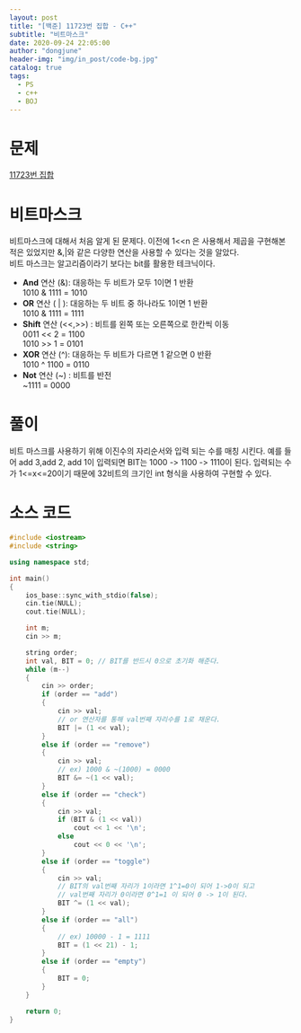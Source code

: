 ```yaml
---
layout: post
title: "[백준] 11723번 집합 - C++"
subtitle: "비트마스크"
date: 2020-09-24 22:05:00
author: "dongjune"
header-img: "img/in_post/code-bg.jpg"
catalog: true
tags:
  - PS
  - c++
  - BOJ
---
```


# 문제

[11723번 집합](https://www.acmicpc.net/problem/11723)

# 비트마스크

비트마스크에 대해서 처음 알게 된 문제다. 이전에 1<<n 은 사용해서 제곱을 구현해본적은 있었지만 &,|와 같은 다양한 연산을 사용할 수 있다는 것을 알았다.  
비트 마스크는 알고리즘이라기 보다는 bit를 활용한 테크닉이다.

- **And** 연산 (&): 대응하는 두 비트가 모두 1이면 1 반환  
  1010 & 1111 = 1010
- **OR** 연산 ( | ): 대응하는 두 비트 중 하나라도 1이면 1 반환  
  1010 & 1111 = 1111
- **Shift** 연산 (<<,>>) : 비트를 왼쪽 또는 오른쪽으로 한칸씩 이동  
  0011 << 2 = 1100  
  1010 >> 1 = 0101
- **XOR** 연산 (^): 대응하는 두 비트가 다르면 1 같으면 0 반환  
  1010 ^ 1100 = 0110
- **Not** 연산 (~) : 비트를 반전  
  ~1111 = 0000

# 풀이

비트 마스크를 사용하기 위해 이진수의 자리순서와 입력 되는 수를 매칭 시킨다. 예를 들어 add 3,add 2, add 1이 입력되면 BIT는 1000 -> 1100 -> 1110이 된다.
입력되는 수가 1<=x<=20이기 때문에 32비트의 크기인 int 형식을 사용하여 구현할 수 있다.

# 소스 코드

```c++
#include <iostream>
#include <string>

using namespace std;

int main()
{
    ios_base::sync_with_stdio(false);
    cin.tie(NULL);
    cout.tie(NULL);

    int m;
    cin >> m;

    string order;
    int val, BIT = 0; // BIT를 반드시 0으로 초기화 해준다.
    while (m--)
    {
        cin >> order;
        if (order == "add")
        {
            cin >> val;
            // or 연산자를 통해 val번째 자리수를 1로 채운다.
            BIT |= (1 << val);
        }
        else if (order == "remove")
        {
            cin >> val;
            // ex) 1000 & ~(1000) = 0000
            BIT &= ~(1 << val);
        }
        else if (order == "check")
        {
            cin >> val;
            if (BIT & (1 << val))
                cout << 1 << '\n';
            else
                cout << 0 << '\n';
        }
        else if (order == "toggle")
        {
            cin >> val;
            // BIT의 val번째 자리가 1이라면 1^1=0이 되어 1->0이 되고
            // val번째 자리가 0이라면 0^1=1 이 되어 0 -> 1이 된다.
            BIT ^= (1 << val);
        }
        else if (order == "all")
        {
            // ex) 10000 - 1 = 1111
            BIT = (1 << 21) - 1;
        }
        else if (order == "empty")
        {
            BIT = 0;
        }
    }

    return 0;
}
```
